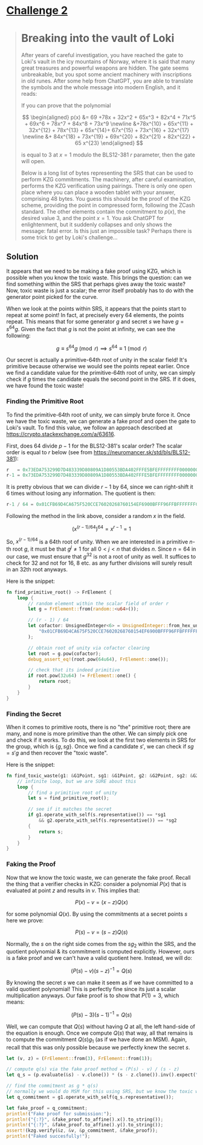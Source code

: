 # [Challenge 2](https://github.com/lambdaclass/lambdaworks/tree/main/exercises/challenge_2)

> # Breaking into the vault of Loki
>
> After years of careful investigation, you have reached the gate to Loki's vault in the icy mountains of Norway, where it is said that many great treasures and powerful weapons are hidden. The gate seems unbreakable, but you spot some ancient machinery with inscriptions in old runes. After some help from ChatGPT, you are able to translate the symbols and the whole message into modern English, and it reads:
>
> If you can prove that the polynomial
>
> $$
> \begin{aligned}
> p(x) &= 69 +78x + 32x^2 + 65x^3 + 82x^4 + 71x^5 + 69x^6 + 78x^7 + 84x^8 + 73x^9 \newline &+78x^{10} + 65x^{11} + 32x^{12} + 78x^{13} + 65x^{14}+ 67x^{15} + 73x^{16} + 32x^{17} \newline
> &+ 84x^{18} + 73x^{19} + 69x^{20} + 82x^{21} + 82x^{22} + 65 x^{23}
> \end{aligned}
> $$
>
> is equal to $3$ at $x = 1$ modulo the BLS12-381 $r$ parameter, then the gate will open.
>
> Below is a long list of bytes representing the SRS that can be used to perform KZG commitments. The machinery, after careful examination, performs the KZG verification using pairings. There is only one open place where you can place a wooden tablet with your answer, comprising 48 bytes. You guess this should be the proof of the KZG scheme, providing the point in compressed form, following the ZCash standard. The other elements contain the commitment to $p(x)$, the desired value $3$, and the point $x=1$. You ask ChatGPT for enlightenment, but it suddenly collapses and only shows the message: fatal error. Is this just an impossible task? Perhaps there is some trick to get by Loki's challenge...

## Solution

It appears that we need to be making a fake proof using KZG, which is possible when you know the toxic waste. This brings the question: can we find something within the SRS that perhaps gives away the toxic waste? Now, toxic waste is just a scalar; the error itself probably has to do with the generator point picked for the curve.

When we look at the points within SRS, it appears that the points start to repeat at some point! In fact, at precisely every 64 elements, the points repeat. This means that for some generator $g$ and secret $s$ we have $g = s^{64}g$. Given the fact that $g$ is not the point at infinity, we can see the following:

$$
g \equiv s^{64}g \pmod{r} \implies s^{64} \equiv 1 \pmod{r}
$$

Our secret is actually a primitive-64th root of unity in the scalar field! It's primitive because otherwise we would see the points repeat earlier. Once we find a candidate value for the primitive-64th root of unity, we can simply check if $g$ times the candidate equals the second point in the SRS. If it does, we have found the toxic waste!

### Finding the Primitive Root

To find the primitive-64th root of unity, we can simply brute force it. Once we have the toxic waste, we can generate a fake proof and open the gate to Loki's vault. To find this value, we follow an approach described at <https://crypto.stackexchange.com/a/63616>.

First, does 64 divide $p-1$ for the BLS12-381's scalar order? The scalar order is equal to $r$ below (see from <https://neuromancer.sk/std/bls/BLS12-381>):

```c
r   = 0x73EDA753299D7D483339D80809A1D80553BDA402FFFE5BFEFFFFFFFF00000001
r-1 = 0x73EDA753299D7D483339D80809A1D80553BDA402FFFE5BFEFFFFFFFF00000000
```

It is pretty obvious that we can divide $r-1$ by 64, since we can right-shift it 6 times without losing any information. The quotient is then:

```c
r-1 / 64 = 0x01CFB69D4CA675F520CCE76020268760154EF6900BFFF96FFBFFFFFFFC000000
```

Following the method in the link above, consider a random $x$ in the field.

$$
(x^{(r-1)/64})^{64} = x^{r-1} = 1
$$

So, $x^{(r-1)/64}$ is a 64th root of unity. When we are interested in a primitive $n$-th root $g$, it must be that $g^j \ne 1$ for all $0 < j < n$ that divides $n$. Since $n=64$ in our case, we must ensure that $g^{32}$ is not a root of unity as well. It suffices to check for 32 and not for 16, 8 etc. as any further divisions will surely result in an 32th root anyways.

Here is the snippet:

```rs
fn find_primitive_root() -> FrElement {
    loop {
        // random element within the scalar field of order r
        let g = FrElement::from(random::<u64>());

        // (r - 1) / 64
        let cofactor: UnsignedInteger<6> = UnsignedInteger::from_hex_unchecked(
            "0x01CFB69D4CA675F520CCE76020268760154EF6900BFFF96FFBFFFFFFFC000000",
        );

        // obtain root of unity via cofactor clearing
        let root = g.pow(cofactor);
        debug_assert_eq!(root.pow(64u64), FrElement::one());

        // check that its indeed primitive
        if root.pow(32u64) != FrElement::one() {
            return root;
        }
    }
}
```

### Finding the Secret

When it comes to primitive roots, there is no "the" primitive root; there are many, and none is more primitive than the other. We can simply pick one and check if it works. To do this, we look at the first two elements in SRS for the group, which is $\{g, sg\}$. Once we find a candidate $s'$, we can check if $sg = s'g$ and then recover the "toxic waste".

Here is the snippet:

```rs
fn find_toxic_waste(g1: &G1Point, sg1: &G1Point, g2: &G2Point, sg2: &G2Point) -> FrElement {
    // infinite loop, but we are SURE about this
    loop {
        // find a primitive root of unity
        let s = find_primitive_root();

        // see if it matches the secret
        if g1.operate_with_self(s.representative()) == *sg1
            && g2.operate_with_self(s.representative()) == *sg2
        {
            return s;
        }
    }
}
```

### Faking the Proof

Now that we know the toxic waste, we can generate the fake proof. Recall the thing that a verifier checks in KZG: consider a polynomial $P(x)$ that is evaluated at point $z$ and results in $v$. This implies that:

$$
P(x) - v = (x-z)Q(x)
$$

for some polynomial $Q(x)$. By using the commitments at a secret points $s$ here we prove:

$$
P(s) - v = (s-z)Q(s)
$$

Normally, the $s$ on the right side comes from the $sg_2$ within the SRS, and the quotient polynomial & its commitment is computed explicitly. However, ours is a fake proof and we can't have a valid quotient here. Instead, we will do:

$$
(P(s) - v)(s-z)^{-1} = Q(s)
$$

By knowing the secret $s$ we can make it seem as if we have committed to a valid quotient polynomial! This is perfectly fine since its just a scalar multiplication anyways. Our fake proof is to show that $P(1) = 3$, which means:

$$
(P(s) - 3)(s-1)^{-1} = Q(s)
$$

Well, we can compute that $Q(s)$ without having $Q$ at all, the left hand-side of the equation is enough. Once we compute $Q(s)$ that way, all that remains is to compute the commitment $Q(s)g_1$ (as if we have done an MSM). Again, recall that this was only possible because we perfectly knew the secret $s$.

```rs
let (v, z) = (FrElement::from(3), FrElement::from(1));

// compute q(s) via the fake proof method = (P(s) - v) / (s - z)
let q_s = (p.evaluate(&s) - v.clone()) * (s - z.clone()).inv().expect("should invert");

// find the commitment as g * q(s)
// normally we would do MSM for this using SRS, but we know the toxic waste :)
let q_commitment = g1.operate_with_self(q_s.representative());

let fake_proof = q_commitment;
println!("Fake proof for submission:");
println!("{:?}", &fake_proof.to_affine().x().to_string());
println!("{:?}", &fake_proof.to_affine().y().to_string());
assert!(kzg.verify(&z, &v, &p_commitment, &fake_proof));
println!("Faked succesfully!");
```
